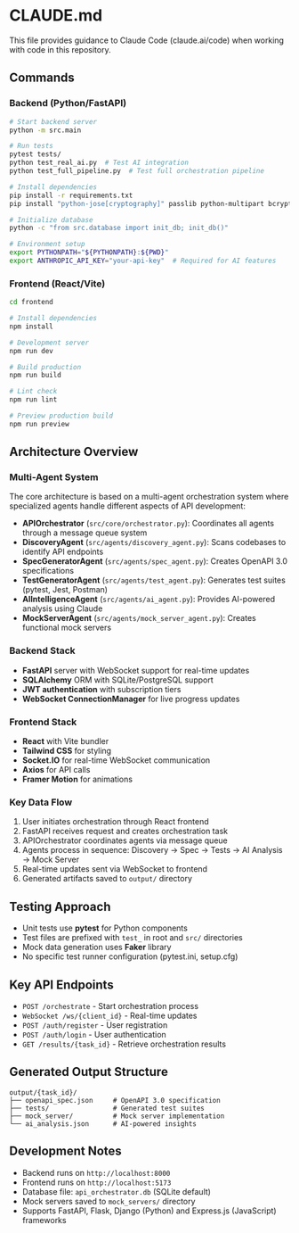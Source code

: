 # CLAUDE.md

This file provides guidance to Claude Code (claude.ai/code) when working with code in this repository.

## Commands

### Backend (Python/FastAPI)
```bash
# Start backend server
python -m src.main

# Run tests
pytest tests/
python test_real_ai.py  # Test AI integration
python test_full_pipeline.py  # Test full orchestration pipeline

# Install dependencies
pip install -r requirements.txt
pip install "python-jose[cryptography]" passlib python-multipart bcrypt

# Initialize database
python -c "from src.database import init_db; init_db()"

# Environment setup
export PYTHONPATH="${PYTHONPATH}:${PWD}"
export ANTHROPIC_API_KEY="your-api-key"  # Required for AI features
```

### Frontend (React/Vite)
```bash
cd frontend

# Install dependencies
npm install

# Development server
npm run dev

# Build production
npm run build

# Lint check
npm run lint

# Preview production build
npm run preview
```

## Architecture Overview

### Multi-Agent System
The core architecture is based on a multi-agent orchestration system where specialized agents handle different aspects of API development:

- **APIOrchestrator** (`src/core/orchestrator.py`): Coordinates all agents through a message queue system
- **DiscoveryAgent** (`src/agents/discovery_agent.py`): Scans codebases to identify API endpoints
- **SpecGeneratorAgent** (`src/agents/spec_agent.py`): Creates OpenAPI 3.0 specifications
- **TestGeneratorAgent** (`src/agents/test_agent.py`): Generates test suites (pytest, Jest, Postman)
- **AIIntelligenceAgent** (`src/agents/ai_agent.py`): Provides AI-powered analysis using Claude
- **MockServerAgent** (`src/agents/mock_server_agent.py`): Creates functional mock servers

### Backend Stack
- **FastAPI** server with WebSocket support for real-time updates
- **SQLAlchemy** ORM with SQLite/PostgreSQL support
- **JWT authentication** with subscription tiers
- **WebSocket ConnectionManager** for live progress updates

### Frontend Stack
- **React** with Vite bundler
- **Tailwind CSS** for styling
- **Socket.IO** for real-time WebSocket communication
- **Axios** for API calls
- **Framer Motion** for animations

### Key Data Flow
1. User initiates orchestration through React frontend
2. FastAPI receives request and creates orchestration task
3. APIOrchestrator coordinates agents via message queue
4. Agents process in sequence: Discovery → Spec → Tests → AI Analysis → Mock Server
5. Real-time updates sent via WebSocket to frontend
6. Generated artifacts saved to `output/` directory

## Testing Approach

- Unit tests use **pytest** for Python components
- Test files are prefixed with `test_` in root and `src/` directories
- Mock data generation uses **Faker** library
- No specific test runner configuration (pytest.ini, setup.cfg)

## Key API Endpoints

- `POST /orchestrate` - Start orchestration process
- `WebSocket /ws/{client_id}` - Real-time updates
- `POST /auth/register` - User registration
- `POST /auth/login` - User authentication
- `GET /results/{task_id}` - Retrieve orchestration results

## Generated Output Structure

```
output/{task_id}/
├── openapi_spec.json     # OpenAPI 3.0 specification
├── tests/                # Generated test suites
├── mock_server/          # Mock server implementation
└── ai_analysis.json      # AI-powered insights
```

## Development Notes

- Backend runs on `http://localhost:8000`
- Frontend runs on `http://localhost:5173`
- Database file: `api_orchestrator.db` (SQLite default)
- Mock servers saved to `mock_servers/` directory
- Supports FastAPI, Flask, Django (Python) and Express.js (JavaScript) frameworks